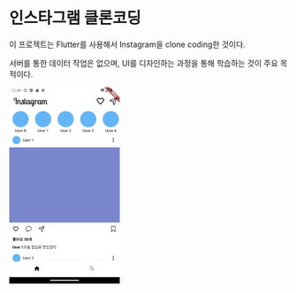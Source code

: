 # 인스타그램 클론코딩

이 프로젝트는 Flutter를 사용해서 Instagram을 clone coding한 것이다.

서버를 통한 데이터 작업은 없으며, UI를 디자인하는 과정을 통해 학습하는 것이 주요 목적이다.


<img src="/screenshot/Screenshot_20240229_214956.png" width="200">
